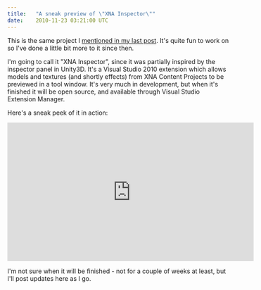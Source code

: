 ```yaml
---
title:   "A sneak preview of \"XNA Inspector\""
date:    2010-11-23 03:21:00 UTC
---
```


This is the same project I [mentioned in my last post](/blog/archive/2010/11/20/xna-model-viewer-inside-visual-studio). It's quite fun to work on so I've done a little bit more to it since then.

I'm going to call it "XNA Inspector", since it was partially inspired by the inspector panel in Unity3D. It's a Visual Studio 2010 extension which allows models and textures (and shortly effects) from XNA Content Projects to be previewed in a tool window. It's very much in development, but when it's finished it will be open source, and available through Visual Studio Extension Manager.

Here's a sneak peek of it in action:

<iframe width="560" height="315" src="https://www.youtube.com/embed/73KdeBpS57I" frameborder="0" allowfullscreen></iframe>

I'm not sure when it will be finished - not for a couple of weeks at least, but I'll post updates here as I go.